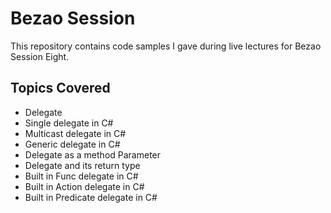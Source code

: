 # Bezao Session

This repository contains code samples I gave during live lectures for Bezao Session Eight.

## Topics Covered
- Delegate
- Single delegate in C#
- Multicast delegate in C#
- Generic delegate in C#
- Delegate as a method Parameter 
- Delegate and its return type
- Built in Func delegate in C#
- Built in Action delegate in C#
- Built in Predicate delegate in C#
